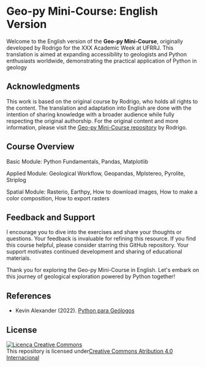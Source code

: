 # Geo-py Mini-Course: English Version

Welcome to the English version of the **Geo-py Mini-Course**, originally developed by Rodrigo for the XXX Academic Week at UFRRJ. This translation is aimed at expanding accessibility to geologists and Python enthusiasts worldwide, demonstrating the practical application of Python in geology

## Acknowledgments

This work is based on the original course by Rodrigo, who holds all rights to the content. The translation and adaptation into English are done with the intention of sharing knowledge with a broader audience while fully respecting the original authorship. For the original content and more information, please visit the [Geo-py Mini-Course repository](https://github.com/rodreras/geopy_minicurso/tree/main) by Rodrigo.

## Course Overview

Basic Module: Python Fundamentals, Pandas, Matplotlib

Applied Module: Geological Workflow, Geopandas, Mplstereo, Pyrolite, Striplog

Spatial Module: Rasterio, Earthpy, How to download images, How to make a color composition, How to export rasters


## Feedback and Support

I encourage you to dive into the exercises and share your thoughts or questions. Your feedback is invaluable for refining this resource. If you find this course helpful, please consider starring this GitHub repository. Your support motivates continued development and sharing of educational materials.

Thank you for exploring the Geo-py Mini-Course in English. Let's embark on this journey of geological exploration powered by Python together!

## References 

- Kevin Alexander (2022). [Python para Geólogos](https://github.com/kevinalexandr19/manual-python-geologia)

## License

<a rel="license" href="http://creativecommons.org/licenses/by/4.0/"><img alt="Licença Creative Commons" style="border-width:0" src="https://i.creativecommons.org/l/by/4.0/88x31.png" /></a><br />This repository is licensed under<a rel="license" href="http://creativecommons.org/licenses/by/4.0/">Creative Commons Atribution 4.0 Internacional</a>

